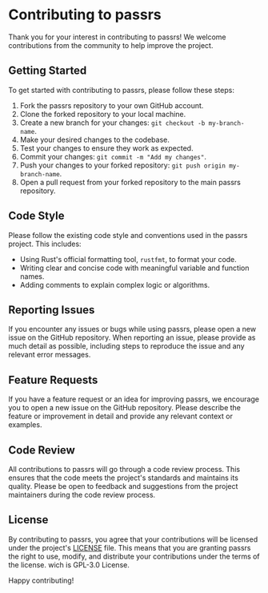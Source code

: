 # Contributing to passrs

Thank you for your interest in contributing to passrs! We welcome contributions from the community to help improve the project.

## Getting Started

To get started with contributing to passrs, please follow these steps:

1. Fork the passrs repository to your own GitHub account.
2. Clone the forked repository to your local machine.
3. Create a new branch for your changes: `git checkout -b my-branch-name`.
4. Make your desired changes to the codebase.
5. Test your changes to ensure they work as expected.
6. Commit your changes: `git commit -m "Add my changes"`.
7. Push your changes to your forked repository: `git push origin my-branch-name`.
8. Open a pull request from your forked repository to the main passrs repository.

## Code Style

Please follow the existing code style and conventions used in the passrs project. This includes:

- Using Rust's official formatting tool, `rustfmt`, to format your code.
- Writing clear and concise code with meaningful variable and function names.
- Adding comments to explain complex logic or algorithms.

## Reporting Issues

If you encounter any issues or bugs while using passrs, please open a new issue on the GitHub repository. When reporting an issue, please provide as much detail as possible, including steps to reproduce the issue and any relevant error messages.

## Feature Requests

If you have a feature request or an idea for improving passrs, we encourage you to open a new issue on the GitHub repository. Please describe the feature or improvement in detail and provide any relevant context or examples.

## Code Review

All contributions to passrs will go through a code review process. This ensures that the code meets the project's standards and maintains its quality. Please be open to feedback and suggestions from the project maintainers during the code review process.

## License

By contributing to passrs, you agree that your contributions will be licensed under the project's [LICENSE](LICENSE) file. This means that you are granting passrs the right to use, modify, and distribute your contributions under the terms of the license. wich is GPL-3.0 License.

Happy contributing!
